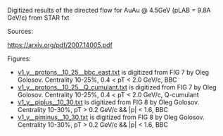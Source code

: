 Digitized results of the directed flow for AuAu @ 4.5GeV (pLAB = 9.8A GeV/c)
from STAR fxt

Sources:

https://arxiv.org/pdf/2007.14005.pdf

Figures:

   - [v1_y__protons__10_25__bbc_east.txt](v1_y__protons__10_25__bbc_east.txt) is digitized from FIG 7 by Oleg Golosov.
   Centrality 10-25%, 0.4 < pT < 2.0 GeV/c, BBC
   - [v1_y__protons__10_25__Q_cumulant.txt](v1_y__protons__10_25__Q_cumulant.txt) is digitized from FIG 7 by Oleg Golosov.
   Centrality 10-25%, 0.4 < pT < 2.0 GeV/c, Q-cumulant
   - [v1_y__piplus__10_30.txt](v1_y__piplus__10_30.txt) is digitized from FIG 8 by Oleg Golosov.
   Centrality 10-30%, pT > 0.2 GeV/c && |p| < 1.6, BBC
   - [v1_y__piminus__10_30.txt](v1_y__piminus__10_30.txt) is digitized from FIG 8 by Oleg Golosov.
   Centrality 10-30%, pT > 0.2 GeV/c && |p| < 1.6, BBC



